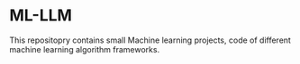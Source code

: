 # ML-LLM

This repositopry contains small Machine learning projects, code of different machine learning algorithm frameworks.
